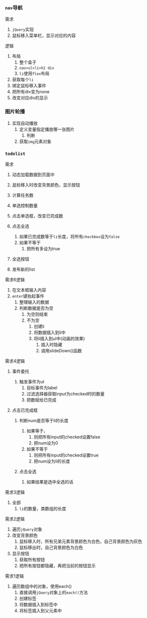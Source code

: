 ### `nav`导航

需求

1. `jQuery`实现
2. 鼠标移入菜单栏，显示对应的内容

逻辑

1. 布局
   1. 整个盒子
   2. `nav>ul>li>h2 div`
   3. `li`使用`flex`布局
2. 获取每个`li`
3. 绑定鼠标移入事件
4. 把所有div变为none
5. 改变对应div的显示

### 图片轮播

1. 实现自动播放
   1. 定义变量指定播放哪一张图片
      1. 判断
   2. 获取`img`元素对象



### `todolist`

需求

1. 动态加载数据到页面中
2. 鼠标移入时改变背景颜色，显示按钮
3. 计算任务数
4. 单选控制数量

  1. 点击单选框，改变已完成数
  2. 点击全选
     1. 如果已完成数等于`li`长度，将所有`checkbox`设为`false`
     2. 如果不等于
        1. 把所有多设为true

5. 全选按钮
6. 发布新的list

 

需求6逻辑

1. 在文本框输入内容
2. `enter`键抬起事件
   1. 整理输入的数据
   2. 判断数据是否为空
      1. 为空则结束
      2. 不为空
         1. 创建li
         2. 将数据插入到li中
         3. 将li插入到ul中(动画的效果)
            1. 插入时隐藏
            2. 调用slideDown()函数

需求4逻辑

1. 事件委托
   1. 触发事件为ul
      1. 目标事件为label
      2. 过滤选择器获取input为checked时的数量
      3. 把数赋给已完成
   
2. 点击已完成框

   1. 判断num是否等于li的长度
      1. 如果等于，
         1. 则把所有input的checked设置false
         2. 把num设为0
      2. 如果不等于
         1. 则把所有input的checked设置true
         2. 把num设为li的长度

   2. 点击全选
      1. 如果结果是选中全选的话

   

   

需求3逻辑

1. 全部
   1. `li`的数量，类数组的长度

需求2逻辑

1. 遍历`jQuery`对象
2. 改变背景颜色
   1. 鼠标移入时，所有兄弟元素背景颜色为白色，自己背景颜色为灰色
   2. 鼠标移出时，自己背景颜色为白色
3. 显示按钮
   1. 获取所有按钮
   2. 把所有按钮都隐藏，再把当前的按钮显示

需求1逻辑

1. 遍历数组中的对象，使用each()
   1. 直接调用`jQuery`对象上的`each()`方法
   2. 创建标签
   3. 将数据插入到标签中
   4. 将标签插入到父元素中